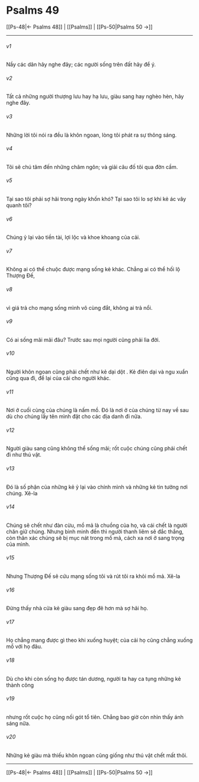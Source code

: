# Psalms 49

[[Ps-48|← Psalms 48]] | [[Psalms]] | [[Ps-50|Psalms 50 →]]
***



###### v1 
Nầy các dân hãy nghe đây; các người sống trên đất hãy để ý. 

###### v2 
Tất cả những người thượng lưu hay hạ lưu, giàu sang hay nghèo hèn, hãy nghe đây. 

###### v3 
Những lời tôi nói ra đều là khôn ngoan, lòng tôi phát ra sự thông sáng. 

###### v4 
Tôi sẽ chú tâm đến những châm ngôn; và giải câu đố tôi qua đờn cầm. 

###### v5 
Tại sao tôi phải sợ hãi trong ngày khốn khó? Tại sao tôi lo sợ khi kẻ ác vây quanh tôi? 

###### v6 
Chúng ỷ lại vào tiền tài, lợi lộc và khoe khoang của cải. 

###### v7 
Không ai có thể chuộc được mạng sống kẻ khác. Chẳng ai có thể hối lộ Thượng Đế, 

###### v8 
vì giá trả cho mạng sống mình vô cùng đắt, không ai trả nổi. 

###### v9 
Có ai sống mãi mãi đâu? Trước sau mọi người cũng phải lìa đời. 

###### v10 
Người khôn ngoan cũng phải chết như kẻ dại dột . Kẻ điên dại và ngu xuẩn cũng qua đi, để lại của cải cho người khác. 

###### v11 
Nơi ở cuối cùng của chúng là nấm mồ. Đó là nơi ở của chúng từ nay về sau dù cho chúng lấy tên mình đặt cho các địa danh đi nữa. 

###### v12 
Người giàu sang cũng không thể sống mãi; rốt cuộc chúng cũng phải chết đi như thú vật. 

###### v13 
Đó là số phận của những kẻ ỷ lại vào chính mình và những kẻ tin tưởng nơi chúng. Xê-la 

###### v14 
Chúng sẽ chết như đàn cừu, mồ mả là chuồng của họ, và cái chết là người chăn giữ chúng. Nhưng bình minh đến thì người thanh liêm sẽ đắc thắng, còn thân xác chúng sẽ bị mục nát trong mồ mả, cách xa nơi ở sang trọng của mình. 

###### v15 
Nhưng Thượng Đế sẽ cứu mạng sống tôi và rút tôi ra khỏi mồ mả. Xê-la 

###### v16 
Đừng thấy nhà cửa kẻ giàu sang đẹp đẽ hơn mà sợ hãi họ. 

###### v17 
Họ chẳng mang được gì theo khi xuống huyệt; của cải họ cũng chẳng xuống mồ với họ đâu. 

###### v18 
Dù cho khi còn sống họ được tán dương, người ta hay ca tụng những kẻ thành công 

###### v19 
nhưng rốt cuộc họ cũng nối gót tổ tiên. Chẳng bao giờ còn nhìn thấy ánh sáng nữa. 

###### v20 
Những kẻ giàu mà thiếu khôn ngoan cũng giống như thú vật chết mất thôi.

***
[[Ps-48|← Psalms 48]] | [[Psalms]] | [[Ps-50|Psalms 50 →]]
